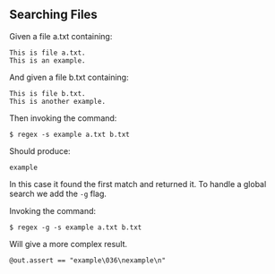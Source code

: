 ## Searching Files

Given a file a.txt containing:

    This is file a.txt.
    This is an example.

And given a file b.txt containing:

    This is file b.txt.
    This is another example.

Then invoking the command:

    $ regex -s example a.txt b.txt

Should produce:

    example

In this case it found the first match and returned it.
To handle a global search we add the `-g` flag.

Invoking the command:

    $ regex -g -s example a.txt b.txt

Will give a more complex result.

    @out.assert == "example\036\nexample\n"

